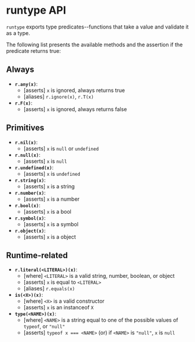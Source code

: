 # runtype API

`runtype` exports type predicates--functions that take a value and validate it as a type.

The following list presents the available methods and the assertion if the predicate returns true:

## Always

- **`r.any(x)`**:
	- [asserts] `x` is ignored, always returns true
	- [aliases] `r.ignore(x)`, `r.T(x)`
- **`r.F(x)`**:
	- [asserts] `x` is ignored, always returns false

## Primitives

- **`r.nil(x)`**:
	- [asserts] `x` is `null` or `undefined`
- **`r.null(x)`**:
	- [asserts] `x` is `null`
- **`r.undefined(x)`**:
	- [asserts] `x` is `undefined`
- **`r.string(x)`**:
	- [asserts] `x` is a string
- **`r.number(x)`**:
	- [asserts] `x` is a number
- **`r.bool(x)`**:
	- [asserts] `x` is a bool
- **`r.symbol(x)`**:
	- [asserts] `x` is a symbol
- **`r.object(x)`**:
	- [asserts] `x` is a object

## Runtime-related

- **`r.literal(<LITERAL>)(x)`**:
	- [where] `<LITERAL>` is a valid string, number, boolean, or object
	- [asserts] `x` is equal to `<LITERAL>`
	- [aliases] `r.equals(x)`
- **`is(<X>)(x)`**:
	- [where] `<X>` is a valid constructor
	- [asserts] `x` is an instanceof `X`
- **`type(<NAME>)(x)`**:
	- [where] `<NAME>` is a string equal to one of the possible values of `typeof`, or `"null"`
	- [asserts] `typeof x === <NAME>` (or) if `<NAME>` is `"null"`, `x` is `null`
